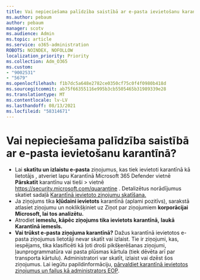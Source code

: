 ```yaml
---
title: Vai nepieciešama palīdzība saistībā ar e-pasta ievietošanu karantīnā?
ms.author: pebaum
author: pebaum
manager: scotv
ms.audience: Admin
ms.topic: article
ms.service: o365-administration
ROBOTS: NOINDEX, NOFOLLOW
localization_priority: Priority
ms.collection: Adm_O365
ms.custom:
- "9002531"
- "5679"
ms.openlocfilehash: f1b7dc5a648e2782ce0350cf75c0f4f0980b418d
ms.sourcegitcommit: ab75f66355116e995b3cb5505465b31989339e28
ms.translationtype: MT
ms.contentlocale: lv-LV
ms.lasthandoff: 08/13/2021
ms.locfileid: "58314671"
---
```

# <a name="need-help-with-email-quarantine"></a>Vai nepieciešama palīdzība saistībā ar e-pasta ievietošanu karantīnā?

- Lai **skatītu un izlaistu e-pasta** ziņojumus, kas  tiek ievietoti karantīnā kā lietotājs , atveriet lapu Karantīnā Microsoft 365 Defender vietnē **Pārskatīt** karantīnu vai tieši \>  vietnē <https://security.microsoft.com/quarantine> . Detalizētus norādījumus skatiet sadaļā [Karantīnā ievietoto ziņojumu skatīšana.](https://docs.microsoft.com/microsoft-365/security/office-365-security/find-and-release-quarantined-messages-as-a-user#view-your-quarantined-messages)
- Ja ziņojums tika **kļūdaini ievietots** karantīnā (aplami pozitīvs), sarakstā atlasiet ziņojumu un noklikšķiniet uz Ziņot par ziņojumiem **korporācijai Microsoft, lai tos analizētu.**
- Atrodiet **iemeslu, kāpēc ziņojums tika ievietots karantīnā,** **laukā Karantīnā iemesls.**
- **Vai trūkst e-pasta ziņojuma karantīnā?** Dažus karantīnā ievietotos e-pasta ziņojumus lietotāji nevar skatīt vai izlaist. Tie ir ziņojumi, kas, iespējams, tika klasificēti kā ļoti droši pikšķerēšanas ziņojumi, ļaunprogrammatūra vai pasta plūsmas kārtula (tiek dēvēta arī par transporta kārtulu). Administratori var skatīt, izlaist vai dzēst šos ziņojumus. Lai iegūtu papildinformāciju, [pārvaldiet karantīnā ievietotos ziņojumus un failus kā administrators EOP](https://docs.microsoft.com/microsoft-365/security/office-365-security/manage-quarantined-messages-and-files).
